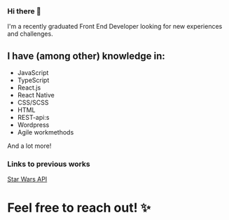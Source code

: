 ### Hi there 👋

<!--
**louisekeinstrom/louisekeinstrom** is a ✨ _special_ ✨ repository because its `README.md` (this file) appears on your GitHub profile.

Here are some ideas to get you started:

- 🔭 I’m currently working on ...
- 🌱 I’m currently learning ...
- 👯 I’m looking to collaborate on ...
- 🤔 I’m looking for help with ...
- 💬 Ask me about ...
- 📫 How to reach me: ...
- 😄 Pronouns: ...
- ⚡ Fun fact: ...
-->

I'm a recently graduated Front End Developer looking for new experiences and challenges.

## I have (among other) knowledge in:
- JavaScript
- TypeScript
- React.js
- React Native
- CSS/SCSS
- HTML
- REST-api:s
- Wordpress
- Agile workmethods

And a  lot more!

### Links to previous works
<a href="https://scintillating-paletas-65af7f.netlify.app/">Star Wars API</a>

# Feel free to reach out! ✨



